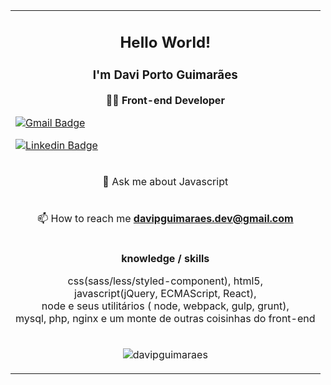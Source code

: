 
<table align="center">
  <tbody>    
     <tr>
      <td>
        <h2 align="center">Hello World! </h2>
<h3 align="center">I'm Davi Porto Guimarães</h3>
<p align="center">👨‍💻  <strong>Front-end Developer</strong> </p>


[![Gmail Badge](https://img.shields.io/badge/-Gmail-c14438?style=flat-square&logo=Gmail&logoColor=white&link=mailto:davipguimaraes.dev@gmail.com)](mailto:davipguimaraes.dev@gmail.com)

[![Linkedin Badge](https://img.shields.io/badge/-LinkedIn-blue?style=flat-square&logo=Linkedin&logoColor=white&link=https://www.linkedin.com/in/davi-porto-guimar%C3%A3es-49004810b/)](https://www.linkedin.com/in/davi-porto-guimar%C3%A3es-49004810b/)
      </td>
    </tr>
     <tr>
      <td>
        <p align="center">💬 Ask me about Javascript</p>
      </td>
    </tr>
    <tr>
      <td colspan="3">
        <p align="center">📫 How to reach me <strong>davipguimaraes.dev@gmail.com</stron> </p>
      </td>
    </tr>
    <tr>
      <td colspan="3">
      <p align="center">
            <strong align="center">knowledge / skills</strong>
          </p>
      <p align="center">
        css(sass/less/styled-component),
        html5,<br/>
        javascript(jQuery, ECMAScript, React),<br/>
        node e seus utilitários ( node, webpack, gulp, grunt), <br/>
        mysql, php, nginx e um monte de outras coisinhas do front-end
      </td>
    </tr>
    <tr>
      <td>
<p align="center"> <img src="https://github-readme-stats.vercel.app/api?username=davipguimaraes&show_icons=true&theme=flag-india" alt="davipguimaraes" />
      </td>
    </tr>
  </tbody>
</table>
</p>
